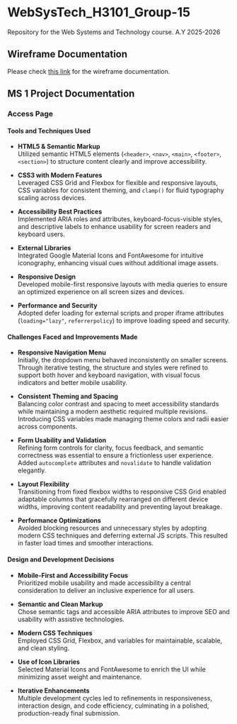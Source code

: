 # WebSysTech_H3101_Group-15

Repository for the Web Systems and Technology course.
A.Y 2025-2026

## Wireframe Documentation

Please check [this link](https://github.com/Gracielleee/WebSysTech_H3101_Group-15/blob/main/WIREFRAME.md) for the wireframe documentation.

## MS 1 Project Documentation

### Access Page

#### Tools and Techniques Used

- **HTML5 & Semantic Markup**  
  Utilized semantic HTML5 elements (`<header>`, `<nav>`, `<main>`, `<footer>`, `<section>`) to structure content clearly and improve accessibility.

- **CSS3 with Modern Features**  
  Leveraged CSS Grid and Flexbox for flexible and responsive layouts, CSS variables for consistent theming, and `clamp()` for fluid typography scaling across devices.

- **Accessibility Best Practices**  
  Implemented ARIA roles and attributes, keyboard-focus-visible styles, and descriptive labels to enhance usability for screen readers and keyboard users.

- **External Libraries**  
  Integrated Google Material Icons and FontAwesome for intuitive iconography, enhancing visual cues without additional image assets.

- **Responsive Design**  
  Developed mobile-first responsive layouts with media queries to ensure an optimized experience on all screen sizes and devices.

- **Performance and Security**  
  Adopted defer loading for external scripts and proper iframe attributes (`loading="lazy"`, `referrerpolicy`) to improve loading speed and security.

#### Challenges Faced and Improvements Made

- **Responsive Navigation Menu**  
  Initially, the dropdown menu behaved inconsistently on smaller screens. Through iterative testing, the structure and styles were refined to support both hover and keyboard navigation, with visual focus indicators and better mobile usability.

- **Consistent Theming and Spacing**  
  Balancing color contrast and spacing to meet accessibility standards while maintaining a modern aesthetic required multiple revisions. Introducing CSS variables made managing theme colors and radii easier across components.

- **Form Usability and Validation**  
  Refining form controls for clarity, focus feedback, and semantic correctness was essential to ensure a frictionless user experience. Added `autocomplete` attributes and `novalidate` to handle validation elegantly.

- **Layout Flexibility**  
  Transitioning from fixed flexbox widths to responsive CSS Grid enabled adaptable columns that gracefully rearranged on different device widths, improving content readability and preventing layout breakage.

- **Performance Optimizations**  
  Avoided blocking resources and unnecessary styles by adopting modern CSS techniques and deferring external JS scripts. This resulted in faster load times and smoother interactions.

#### Design and Development Decisions

- **Mobile-First and Accessibility Focus**  
  Prioritized mobile usability and made accessibility a central consideration to deliver an inclusive experience for all users.

- **Semantic and Clean Markup**  
  Chose semantic tags and accessible ARIA attributes to improve SEO and usability with assistive technologies.

- **Modern CSS Techniques**  
  Employed CSS Grid, Flexbox, and variables for maintainable, scalable, and clean styling.

- **Use of Icon Libraries**  
  Selected Material Icons and FontAwesome to enrich the UI while minimizing asset weight and maintenance.

- **Iterative Enhancements**  
  Multiple development cycles led to refinements in responsiveness, interaction design, and code efficiency, culminating in a polished, production-ready final submission.
